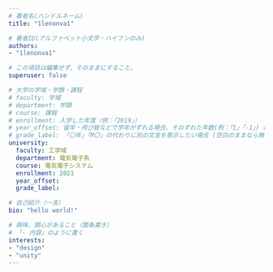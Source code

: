 ```yaml
---
# 著者名(ハンドルネーム)
title: "1lenonva1"

# 著者ID(アルファベット小文字・ハイフンのみ)
authors:
- "1lenonva1"

# この項目は編集せず、そのままにすること。
superuser: false

# 大学の学域・学類・課程
# faculty: 学域
# department: 学類
# course: 課程
# enrollment: 入学した年度（例：「2019」）
# year_offset: 留年・飛び級などで学年がずれる場合、そのずれた年数(例：「1」「-1」) (空白のままなら無視される)
# grade_label: 「〇年」「M〇」の代わりに別の文言を表示したい場合 (空白のままなら無視される)
university:
  faculty: 工学域
  department: 電気電子系
  course: 電気電子システム
  enrollment: 2021
  year_offset: 
  grade_label:

# 自己紹介（一言）
bio: "hello world!"

# 興味、関心があること（箇条書き）
# 「- 内容」のように書く
interests:
- "design"
- "unity"
---
```


